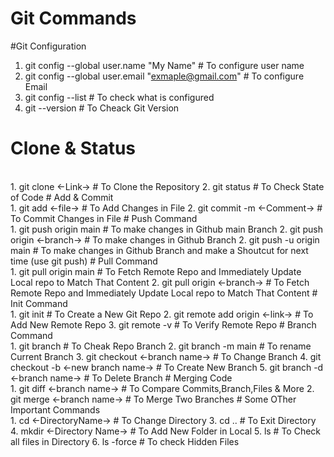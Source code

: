 # Git Commands 
#Git Configuration <br>
1. git config --global user.name "My Name" # To configure user name 
2. git config --global user.email "exmaple@gmail.com" # To configure Email
3. git config --list # To check what is configured 
4. git --version # To Cheack Git Version 
# Clone & Status 
<br>
1. git clone <-Link-> # To Clone the Repository
2. git status # To Check State of Code
# Add & Commit 
<br>
1. git add <-file-> # To Add Changes in File
2. git commit -m <-Comment-> # To Commit Changes in File
# Push Command 
<br>
1. git push origin main # To make changes in Github main Branch
2. git push origin <-branch-> # To make changes in Github Branch 
2. git push -u origin main # To make changes in Github Branch and make a Shoutcut for next time (use git push)
# Pull Command 
<br>
1. git pull origin main # To Fetch Remote Repo and Immediately Update Local repo to Match That Content
2. git pull origin <-branch-> # To Fetch Remote Repo and Immediately Update Local repo to Match That Content
# Init Command 
<br>
1. git init # To Create a New Git Repo
2. git remote add origin <-link-> # To Add New Remote Repo
3. git remote -v # To Verify Remote Repo
# Branch Command 
<br>
1. git branch # To Cheak Repo Branch 
2. git branch -m main # To rename Current Branch
3. git checkout <-branch name-> # To Change Branch
4. git checkout -b <-new branch name-> # To Create New Branch
5. git branch -d <-branch name-> # To Delete Branch
# Merging Code 
<br>
1. git diff <-branch name-> # To Compare Commits,Branch,Files & More
2. git merge <-branch name-> # To Merge Two Branches
# Some OTher Important Commands 
<br>
1. cd <-DirectoryName-> # To Change Directory
3. cd .. # To Exit Directory
4. mkdir <-Directory Name-> # To Add New Folder in Local 
5. ls # To Check all files in Directory 
6. ls -force # To check Hidden Files
